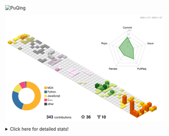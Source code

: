 ![PuQing](https://user-images.githubusercontent.com/27223114/171565019-9a56fae6-b08b-421f-99db-7e830da42371.png)

![](./profile-3d-contrib/profile-season-animate.svg)

<details>
<summary>Click here for detailed stats!</summary>

<!--START_SECTION:waka-->
![Lines of code](https://img.shields.io/badge/From%20Hello%20World%20I%27ve%20Written-921.3%20thousand%20lines%20of%20code-blue)

**🐱 My GitHub Data** 

> 📦 259.2 kB Used in GitHub's Storage 
 > 
> 🏆 324 Contributions in the Year 2023
 > 
> 🚫 Not Opted to Hire
 > 
> 📜 37 Public Repositories 
 > 
> 🔑 27 Private Repositories 
 > 
**I'm an Early 🐤** 

```text
🌞 Morning                570 commits         ████░░░░░░░░░░░░░░░░░░░░░   15.55 % 
🌆 Daytime                1797 commits        ████████████░░░░░░░░░░░░░   49.02 % 
🌃 Evening                468 commits         ███░░░░░░░░░░░░░░░░░░░░░░   12.77 % 
🌙 Night                  831 commits         ██████░░░░░░░░░░░░░░░░░░░   22.67 % 
```


📊 **This Week I Spent My Time On** 

```text
💬 Programming Languages: 
Markdown                 14 hrs 8 mins       █████████████████████████   100.00 % 

🔥 Editors: 
Obsidian                 14 hrs 8 mins       █████████████████████████   100.00 % 

💻 Operating System: 
Windows                  14 hrs 8 mins       █████████████████████████   100.00 % 
```


<!--END_SECTION:waka-->
</details>
